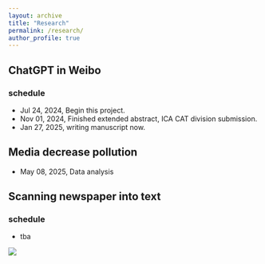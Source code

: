 ```yaml
---
layout: archive
title: "Research"
permalink: /research/
author_profile: true
---
```

## ChatGPT in Weibo
### schedule
- Jul 24, 2024, Begin this project.
- Nov 01, 2024, Finished extended abstract, ICA CAT division submission.
- Jan 27, 2025, writing manuscript now.

## Media decrease pollution
- May 08, 2025, Data analysis

## Scanning newspaper into text
### schedule
- tba


<img src="https://user-images.githubusercontent.com/543384/192227995-fdb3a693-2f68-4dc4-b9bd-06053066322f.png">
